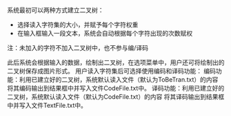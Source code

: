 系统最初可以两种方式建立二叉树：
* 选择读入字符集的大小，并赋予每个字符权重
* 在输入框输入一段文本，系统会自动根据每个字符出现的次数赋权

注：未加入的字符不加入二叉树中，也不参与编/译码 

此后系统会根据输入的数据，绘制出二叉树，在选项菜单中，用户还可将绘制出的二叉树保存成图片形式。
用户读入字符集后可选择使用编码和译码功能：
编码功能：利用已建立好的二叉树，系统默认读入文件（默认为ToBeTran.txt）的内容
将其编码输出到结果框中并写入文件CodeFile.txt中。
译码功能：利用已建立好的二叉树，系统默认读入文件（默认为CodeFile.txt）的内容
将其译码输出到结果框中并写入文件TextFile.txt中。
